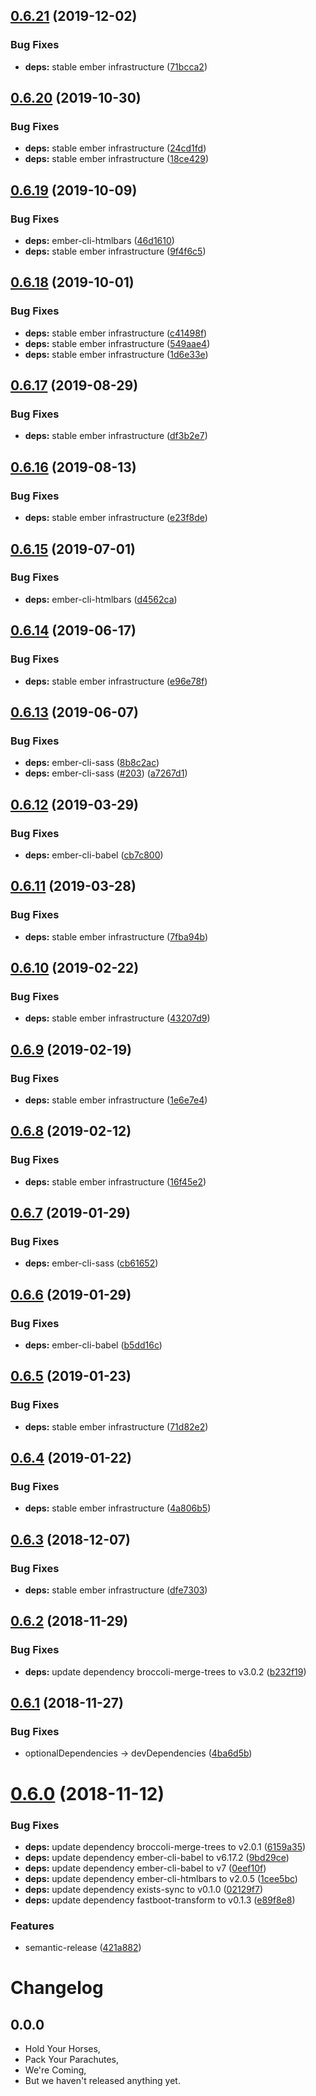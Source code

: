 ## [0.6.21](https://github.com/levanto-financial/ember-materialize-shim/compare/v0.6.20...v0.6.21) (2019-12-02)


### Bug Fixes

* **deps:** stable ember infrastructure ([71bcca2](https://github.com/levanto-financial/ember-materialize-shim/commit/71bcca2f940b1dadf579f7b809d15bf2db968179))

## [0.6.20](https://github.com/levanto-financial/ember-materialize-shim/compare/v0.6.19...v0.6.20) (2019-10-30)


### Bug Fixes

* **deps:** stable ember infrastructure ([24cd1fd](https://github.com/levanto-financial/ember-materialize-shim/commit/24cd1fde4281e1bfd042f2dd2906eb0ff3234572))
* **deps:** stable ember infrastructure ([18ce429](https://github.com/levanto-financial/ember-materialize-shim/commit/18ce42995bdc0e86a36df7dcac30625b18b86c9f))

## [0.6.19](https://github.com/levanto-financial/ember-materialize-shim/compare/v0.6.18...v0.6.19) (2019-10-09)


### Bug Fixes

* **deps:** ember-cli-htmlbars ([46d1610](https://github.com/levanto-financial/ember-materialize-shim/commit/46d1610))
* **deps:** stable ember infrastructure ([9f4f6c5](https://github.com/levanto-financial/ember-materialize-shim/commit/9f4f6c5))

## [0.6.18](https://github.com/levanto-financial/ember-materialize-shim/compare/v0.6.17...v0.6.18) (2019-10-01)


### Bug Fixes

* **deps:** stable ember infrastructure ([c41498f](https://github.com/levanto-financial/ember-materialize-shim/commit/c41498f))
* **deps:** stable ember infrastructure ([549aae4](https://github.com/levanto-financial/ember-materialize-shim/commit/549aae4))
* **deps:** stable ember infrastructure ([1d6e33e](https://github.com/levanto-financial/ember-materialize-shim/commit/1d6e33e))

## [0.6.17](https://github.com/levanto-financial/ember-materialize-shim/compare/v0.6.16...v0.6.17) (2019-08-29)


### Bug Fixes

* **deps:** stable ember infrastructure ([df3b2e7](https://github.com/levanto-financial/ember-materialize-shim/commit/df3b2e7))

## [0.6.16](https://github.com/levanto-financial/ember-materialize-shim/compare/v0.6.15...v0.6.16) (2019-08-13)


### Bug Fixes

* **deps:** stable ember infrastructure ([e23f8de](https://github.com/levanto-financial/ember-materialize-shim/commit/e23f8de))

## [0.6.15](https://github.com/levanto-financial/ember-materialize-shim/compare/v0.6.14...v0.6.15) (2019-07-01)


### Bug Fixes

* **deps:** ember-cli-htmlbars ([d4562ca](https://github.com/levanto-financial/ember-materialize-shim/commit/d4562ca))

## [0.6.14](https://github.com/levanto-financial/ember-materialize-shim/compare/v0.6.13...v0.6.14) (2019-06-17)


### Bug Fixes

* **deps:** stable ember infrastructure ([e96e78f](https://github.com/levanto-financial/ember-materialize-shim/commit/e96e78f))

## [0.6.13](https://github.com/levanto-financial/ember-materialize-shim/compare/v0.6.12...v0.6.13) (2019-06-07)


### Bug Fixes

* **deps:** ember-cli-sass ([8b8c2ac](https://github.com/levanto-financial/ember-materialize-shim/commit/8b8c2ac))
* **deps:** ember-cli-sass ([#203](https://github.com/levanto-financial/ember-materialize-shim/issues/203)) ([a7267d1](https://github.com/levanto-financial/ember-materialize-shim/commit/a7267d1))

## [0.6.12](https://github.com/levanto-financial/ember-materialize-shim/compare/v0.6.11...v0.6.12) (2019-03-29)


### Bug Fixes

* **deps:** ember-cli-babel ([cb7c800](https://github.com/levanto-financial/ember-materialize-shim/commit/cb7c800))

## [0.6.11](https://github.com/levanto-financial/ember-materialize-shim/compare/v0.6.10...v0.6.11) (2019-03-28)


### Bug Fixes

* **deps:** stable ember infrastructure ([7fba94b](https://github.com/levanto-financial/ember-materialize-shim/commit/7fba94b))

## [0.6.10](https://github.com/levanto-financial/ember-materialize-shim/compare/v0.6.9...v0.6.10) (2019-02-22)


### Bug Fixes

* **deps:** stable ember infrastructure ([43207d9](https://github.com/levanto-financial/ember-materialize-shim/commit/43207d9))

## [0.6.9](https://github.com/levanto-financial/ember-materialize-shim/compare/v0.6.8...v0.6.9) (2019-02-19)


### Bug Fixes

* **deps:** stable ember infrastructure ([1e6e7e4](https://github.com/levanto-financial/ember-materialize-shim/commit/1e6e7e4))

## [0.6.8](https://github.com/levanto-financial/ember-materialize-shim/compare/v0.6.7...v0.6.8) (2019-02-12)


### Bug Fixes

* **deps:** stable ember infrastructure ([16f45e2](https://github.com/levanto-financial/ember-materialize-shim/commit/16f45e2))

## [0.6.7](https://github.com/levanto-financial/ember-materialize-shim/compare/v0.6.6...v0.6.7) (2019-01-29)


### Bug Fixes

* **deps:** ember-cli-sass ([cb61652](https://github.com/levanto-financial/ember-materialize-shim/commit/cb61652))

## [0.6.6](https://github.com/levanto-financial/ember-materialize-shim/compare/v0.6.5...v0.6.6) (2019-01-29)


### Bug Fixes

* **deps:** ember-cli-babel ([b5dd16c](https://github.com/levanto-financial/ember-materialize-shim/commit/b5dd16c))

## [0.6.5](https://github.com/levanto-financial/ember-materialize-shim/compare/v0.6.4...v0.6.5) (2019-01-23)


### Bug Fixes

* **deps:** stable ember infrastructure ([71d82e2](https://github.com/levanto-financial/ember-materialize-shim/commit/71d82e2))

## [0.6.4](https://github.com/levanto-financial/ember-materialize-shim/compare/v0.6.3...v0.6.4) (2019-01-22)


### Bug Fixes

* **deps:** stable ember infrastructure ([4a806b5](https://github.com/levanto-financial/ember-materialize-shim/commit/4a806b5))

## [0.6.3](https://github.com/levanto-financial/ember-materialize-shim/compare/v0.6.2...v0.6.3) (2018-12-07)


### Bug Fixes

* **deps:** stable ember infrastructure ([dfe7303](https://github.com/levanto-financial/ember-materialize-shim/commit/dfe7303))

## [0.6.2](https://github.com/levanto-financial/ember-materialize-shim/compare/v0.6.1...v0.6.2) (2018-11-29)


### Bug Fixes

* **deps:** update dependency broccoli-merge-trees to v3.0.2 ([b232f19](https://github.com/levanto-financial/ember-materialize-shim/commit/b232f19))

## [0.6.1](https://github.com/levanto-financial/ember-materialize-shim/compare/v0.6.0...v0.6.1) (2018-11-27)


### Bug Fixes

* optionalDependencies -> devDependencies ([4ba6d5b](https://github.com/levanto-financial/ember-materialize-shim/commit/4ba6d5b))

# [0.6.0](https://github.com/levanto-financial/ember-materialize-shim/compare/v0.5.1...v0.6.0) (2018-11-12)


### Bug Fixes

* **deps:** update dependency broccoli-merge-trees to v2.0.1 ([6159a35](https://github.com/levanto-financial/ember-materialize-shim/commit/6159a35))
* **deps:** update dependency ember-cli-babel to v6.17.2 ([9bd29ce](https://github.com/levanto-financial/ember-materialize-shim/commit/9bd29ce))
* **deps:** update dependency ember-cli-babel to v7 ([0eef10f](https://github.com/levanto-financial/ember-materialize-shim/commit/0eef10f))
* **deps:** update dependency ember-cli-htmlbars to v2.0.5 ([1cee5bc](https://github.com/levanto-financial/ember-materialize-shim/commit/1cee5bc))
* **deps:** update dependency exists-sync to v0.1.0 ([02129f7](https://github.com/levanto-financial/ember-materialize-shim/commit/02129f7))
* **deps:** update dependency fastboot-transform to v0.1.3 ([e89f8e8](https://github.com/levanto-financial/ember-materialize-shim/commit/e89f8e8))


### Features

* semantic-release ([421a882](https://github.com/levanto-financial/ember-materialize-shim/commit/421a882))

Changelog
=========

## 0.0.0

- Hold Your Horses,
- Pack Your Parachutes,
- We're Coming,
- But we haven't released anything yet.
